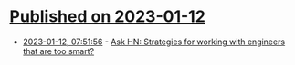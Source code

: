 # [Published on 2023-01-12](index.md)

* [2023-01-12, 07:51:56](https://news.ycombinator.com/item?id=34350446) - [Ask HN: Strategies for working with engineers that are too smart?](https://news.ycombinator.com/item?id=34350446)
